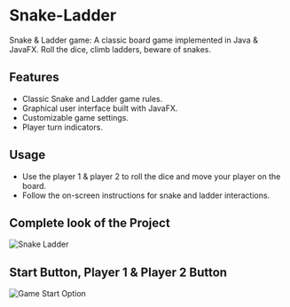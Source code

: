 # Snake-Ladder
Snake &amp; Ladder game: A classic board game implemented in Java &amp; JavaFX. Roll the dice, climb ladders, beware of snakes. 

## Features
- Classic Snake and Ladder game rules.
- Graphical user interface built with JavaFX.
- Customizable game settings.
- Player turn indicators.

 ## Usage
- Use the player 1 & player 2 to roll the dice and move your player on the board.
- Follow the on-screen instructions for snake and ladder interactions.

## Complete look of the Project
![Snake Ladder](https://github.com/SoumyaMishra07/Snake-Ladder/assets/118365110/b0bd22a6-4f89-4def-962b-cbab6ef7d6ae)

## Start Button, Player 1 & Player 2 Button
![Game Start Option](https://github.com/SoumyaMishra07/Snake-Ladder/assets/118365110/931a6c1f-7230-443b-b71c-bc75c39310a4)
